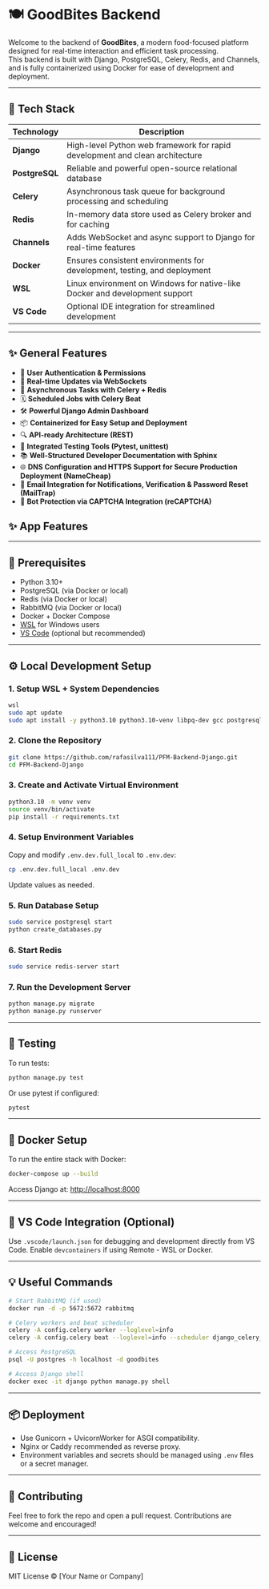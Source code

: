 # 🍽️ GoodBites Backend

Welcome to the backend of **GoodBites**, a modern food-focused platform designed for real-time interaction and efficient task processing.  
This backend is built with Django, PostgreSQL, Celery, Redis, and Channels, and is fully containerized using Docker for ease of development and deployment.

---

## 🔧 Tech Stack

| Technology     | Description                                                                 |
|----------------|-----------------------------------------------------------------------------|
| **Django**     | High-level Python web framework for rapid development and clean architecture |
| **PostgreSQL** | Reliable and powerful open-source relational database                        |
| **Celery**     | Asynchronous task queue for background processing and scheduling             |
| **Redis**      | In-memory data store used as Celery broker and for caching                  |
| **Channels**   | Adds WebSocket and async support to Django for real-time features            |
| **Docker**     | Ensures consistent environments for development, testing, and deployment     |
| **WSL**        | Linux environment on Windows for native-like Docker and development support  |
| **VS Code**    | Optional IDE integration for streamlined development                         |

---

## ✨ General Features

- 🔐 **User Authentication & Permissions**
- 🔄 **Real-time Updates via WebSockets**
- 🧠 **Asynchronous Tasks with Celery + Redis**
- 🗓️ **Scheduled Jobs with Celery Beat**
- 🛠️ **Powerful Django Admin Dashboard**
- 📦 **Containerized for Easy Setup and Deployment**
- 🔍 **API-ready Architecture (REST)**
- 🧪 **Integrated Testing Tools (Pytest, unittest)**
- 📚 **Well-Structured Developer Documentation with Sphinx**
- 🌐 **DNS Configuration and HTTPS Support for Secure Production Deployment (NameCheap)**
- 📧 **Email Integration for Notifications, Verification & Password Reset (MailTrap)**
- 🔐 **Bot Protection via CAPTCHA Integration (reCAPTCHA)**

## ✨ App Features



---

## 🧰 Prerequisites

- Python 3.10+
- PostgreSQL (via Docker or local)
- Redis (via Docker or local)
- RabbitMQ (via Docker or local)
- Docker + Docker Compose
- [WSL](https://learn.microsoft.com/en-us/windows/wsl/) for Windows users
- [VS Code](https://code.visualstudio.com/) (optional but recommended)

---

## ⚙️ Local Development Setup

### 1. Setup WSL + System Dependencies

```bash
wsl
sudo apt update
sudo apt install -y python3.10 python3.10-venv libpq-dev gcc postgresql redis
```

### 2. Clone the Repository

```bash
git clone https://github.com/rafasilva111/PFM-Backend-Django.git
cd PFM-Backend-Django
```

### 3. Create and Activate Virtual Environment

```bash
python3.10 -m venv venv
source venv/bin/activate
pip install -r requirements.txt
```

### 4. Setup Environment Variables

Copy and modify `.env.dev.full_local` to `.env.dev`:

```bash
cp .env.dev.full_local .env.dev
```

Update values as needed.

### 5. Run Database Setup

```bash
sudo service postgresql start
python create_databases.py
```

### 6. Start Redis

```bash
sudo service redis-server start
```

### 7. Run the Development Server

```bash
python manage.py migrate
python manage.py runserver
```

---

## 🧪 Testing

To run tests:

```bash
python manage.py test
```

Or use pytest if configured:

```bash
pytest
```

---

## 🐳 Docker Setup

To run the entire stack with Docker:

```bash
docker-compose up --build
```

Access Django at: [http://localhost:8000](http://localhost:8000)

---

## 📁 VS Code Integration (Optional)

Use `.vscode/launch.json` for debugging and development directly from VS Code. Enable `devcontainers` if using Remote - WSL or Docker.

---

## 💡 Useful Commands

```bash
# Start RabbitMQ (if used)
docker run -d -p 5672:5672 rabbitmq

# Celery workers and beat scheduler
celery -A config.celery worker --loglevel=info
celery -A config.celery beat --loglevel=info --scheduler django_celery_beat.schedulers:DatabaseScheduler

# Access PostgreSQL
psql -U postgres -h localhost -d goodbites

# Access Django shell
docker exec -it django python manage.py shell
```

---

## 📦 Deployment

- Use Gunicorn + UvicornWorker for ASGI compatibility.
- Nginx or Caddy recommended as reverse proxy.
- Environment variables and secrets should be managed using `.env` files or a secret manager.

---

## 🤝 Contributing

Feel free to fork the repo and open a pull request. Contributions are welcome and encouraged!

---

## 📜 License

MIT License © [Your Name or Company]